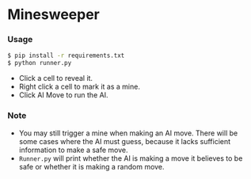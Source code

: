 # Minesweeper

### Usage
```bash
$ pip install -r requirements.txt
$ python runner.py
```
- Click a cell to reveal it.
- Right click a cell to mark it as a mine.
- Click AI Move to run the AI.

### Note
- You may still trigger a mine when making an AI move. There will be some cases where the AI must guess, because it lacks sufficient information to make a safe move.
- `Runner.py` will print whether the AI is making a move it believes to be safe or whether it is making a random move.